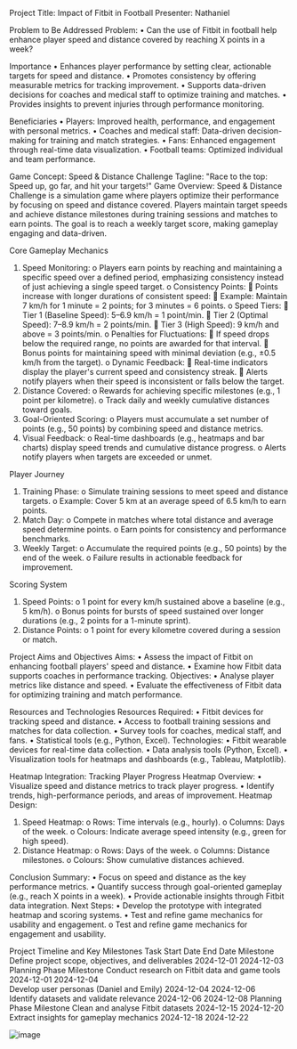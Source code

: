 Project Title: Impact of Fitbit in Football
Presenter: Nathaniel
 
Problem to Be Addressed
Problem:
•	Can the use of Fitbit in football help enhance player speed and distance covered by reaching X points in a week?
 
Importance
•	Enhances player performance by setting clear, actionable targets for speed and distance.
•	Promotes consistency by offering measurable metrics for tracking improvement.
•	Supports data-driven decisions for coaches and medical staff to optimize training and matches.
•	Provides insights to prevent injuries through performance monitoring.
 
Beneficiaries
•	Players: Improved health, performance, and engagement with personal metrics.
•	Coaches and medical staff: Data-driven decision-making for training and match strategies.
•	Fans: Enhanced engagement through real-time data visualization.
•	Football teams: Optimized individual and team performance.
 
Game Concept: Speed & Distance Challenge
Tagline:
"Race to the top: Speed up, go far, and hit your targets!"
Game Overview:
Speed & Distance Challenge is a simulation game where players optimize their performance by focusing on speed and distance covered. Players maintain target speeds and achieve distance milestones during training sessions and matches to earn points. The goal is to reach a weekly target score, making gameplay engaging and data-driven.
 
Core Gameplay Mechanics
1.	Speed Monitoring:
o	Players earn points by reaching and maintaining a specific speed over a defined period, emphasizing consistency instead of just achieving a single speed target.
o	Consistency Points:
	Points increase with longer durations of consistent speed:
	Example: Maintain 7 km/h for 1 minute = 2 points; for 3 minutes = 6 points.
o	Speed Tiers:
	Tier 1 (Baseline Speed): 5–6.9 km/h = 1 point/min.
	Tier 2 (Optimal Speed): 7–8.9 km/h = 2 points/min.
	Tier 3 (High Speed): 9 km/h and above = 3 points/min.
o	Penalties for Fluctuations:
	If speed drops below the required range, no points are awarded for that interval.
	Bonus points for maintaining speed with minimal deviation (e.g., ±0.5 km/h from the target).
o	Dynamic Feedback:
	Real-time indicators display the player's current speed and consistency streak.
	Alerts notify players when their speed is inconsistent or falls below the target.
2.	Distance Covered:
o	Rewards for achieving specific milestones (e.g., 1 point per kilometre).
o	Track daily and weekly cumulative distances toward goals.
3.	Goal-Oriented Scoring:
o	Players must accumulate a set number of points (e.g., 50 points) by combining speed and distance metrics.
4.	Visual Feedback:
o	Real-time dashboards (e.g., heatmaps and bar charts) display speed trends and cumulative distance progress.
o	Alerts notify players when targets are exceeded or unmet.
 
Player Journey
1.	Training Phase:
o	Simulate training sessions to meet speed and distance targets.
o	Example: Cover 5 km at an average speed of 6.5 km/h to earn points.
2.	Match Day:
o	Compete in matches where total distance and average speed determine points.
o	Earn points for consistency and performance benchmarks.
3.	Weekly Target:
o	Accumulate the required points (e.g., 50 points) by the end of the week.
o	Failure results in actionable feedback for improvement.
 
Scoring System
1.	Speed Points:
o	1 point for every km/h sustained above a baseline (e.g., 5 km/h).
o	Bonus points for bursts of speed sustained over longer durations (e.g., 2 points for a 1-minute sprint).
2.	Distance Points:
o	1 point for every kilometre covered during a session or match.
 
Project Aims and Objectives
Aims:
•	Assess the impact of Fitbit on enhancing football players' speed and distance.
•	Examine how Fitbit data supports coaches in performance tracking.
Objectives:
•	Analyse player metrics like distance and speed.
•	Evaluate the effectiveness of Fitbit data for optimizing training and match performance.
 
Resources and Technologies
Resources Required:
•	Fitbit devices for tracking speed and distance.
•	Access to football training sessions and matches for data collection.
•	Survey tools for coaches, medical staff, and fans.
•	Statistical tools (e.g., Python, Excel).
Technologies:
•	Fitbit wearable devices for real-time data collection.
•	Data analysis tools (Python, Excel).
•	Visualization tools for heatmaps and dashboards (e.g., Tableau, Matplotlib).
 
Heatmap Integration: Tracking Player Progress
Heatmap Overview:
•	Visualize speed and distance metrics to track player progress.
•	Identify trends, high-performance periods, and areas of improvement.
Heatmap Design:
1.	Speed Heatmap:
o	Rows: Time intervals (e.g., hourly).
o	Columns: Days of the week.
o	Colours: Indicate average speed intensity (e.g., green for high speed).
2.	Distance Heatmap:
o	Rows: Days of the week.
o	Columns: Distance milestones.
o	Colours: Show cumulative distances achieved.
 
Conclusion
Summary:
•	Focus on speed and distance as the key performance metrics.
•	Quantify success through goal-oriented gameplay (e.g., reach X points in a week).
•	Provide actionable insights through Fitbit data integration.
Next Steps:
•	Develop the prototype with integrated heatmap and scoring systems.
•	Test and refine game mechanics for usability and engagement.
o	Test and refine game mechanics for engagement and usability.

 
Project Timeline and Key Milestones
Task	Start Date	End Date	Milestone
Define project scope, objectives, and deliverables	2024-12-01	2024-12-03	Planning Phase Milestone
Conduct research on Fitbit data and game tools	2024-12-01	2024-12-04	
Develop user personas (Daniel and Emily)	2024-12-04	2024-12-06	
Identify datasets and validate relevance	2024-12-06	2024-12-08	Planning Phase Milestone
Clean and analyse Fitbit datasets	2024-12-15	2024-12-20	
Extract insights for gameplay mechanics	2024-12-18	2024-12-22	
 


![image](https://github.com/user-attachments/assets/6fbb65d7-590d-44b0-9922-c54afd106b46)
